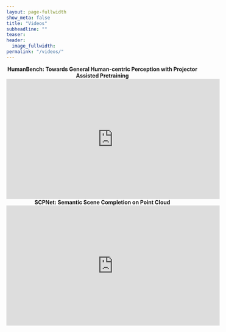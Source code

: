 ```yaml
---
layout: page-fullwidth
show_meta: false
title: "Videos"
subheadline: ""
teaser:
header:
  image_fullwidth:
permalink: "/videos/"
---
```



<div align="center">
<b>HumanBench: Towards General Human-centric Perception with Projector Assisted Pretraining</b>
<br>
<iframe width="560" height="315" src="https://player.bilibili.com/player.html?aid=234574888&bvid=BV128411k7WD&cid=1298107862&p=1" title="Bilibili video player" frameborder="0" allow="accelerometer; autoplay; clipboard-write; encrypted-media; gyroscope; picture-in-picture" allowfullscreen></iframe>
<br>
</div>

<div align="center">
<b>SCPNet: Semantic Scene Completion on Point Cloud</b>
<br>
<iframe width="560" height="315" src="https://www.youtube.com/embed/X2mHXxPM5hg" title="YouTube video player" frameborder="0" allow="accelerometer; autoplay; clipboard-write; encrypted-media; gyroscope; picture-in-picture" allowfullscreen></iframe>
<br>
</div>
